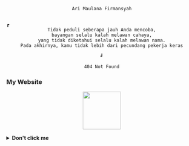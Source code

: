 

<div align="center">

```
Ari Maulana Firmansyah
```
```

┏                                                                        
Tidak peduli seberapa jauh Anda mencoba,
bayangan selalu kalah melawan cahaya,
yang tidak diketahui selalu kalah melawan nama.
Pada akhirnya, kamu tidak lebih dari pecundang pekerja keras
                                                                        ┛

```
```
404 Not Found
```

</div>

### My Website
<!--[![website](https://im-amf.me)](https://im-amf.me)-->
<p align='center'>
   <a href="https://im-amf.me"><img height="100" src="https://im-amf.me/uploads/amfcode.gif"></a></p>
<details>
  <summary><b>Don't click me</b></summary>

## About Me
I am a Computer Science and Data Science student, I am interested in computer science and tend to have a habit of trying new things related to my expertise. I also like to read both books and articles about psychology and computers, it is very interesting for me to know how people think and I wonder if I can implement it in my programs

</details>
